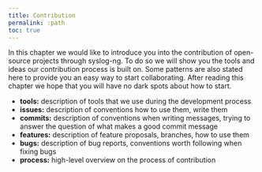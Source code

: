 ```yaml
---
title: Contribution
permalink: :path
toc: true
---
```


In this chapter we would like to introduce you into the contribution
of open-source projects through syslog-ng. To do so we will show you
the tools and ideas our contribution process is built on. Some patterns are
also stated here to provide you an easy way to start collaborating.
After reading this chapter we hope that you will have no dark spots
about how to start.

* **tools:** description of tools that we use during the development process
* **issues:** description of conventions how to use them, write them
* **commits:** description of conventions when writing messages, trying to answer the
question of what makes a good commit message
* **features:** description of feature proposals, branches, how to use them
* **bugs:** description of bug reports, conventions worth following when fixing bugs
* **process:** high-level overview on the process of contribution
